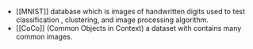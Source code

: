 - [[MNIST]] database which is images of handwritten digits used to test classification , clustering, and image processing algorithm.
- [[CoCo]] (Common Objects in Context) a dataset with contains many common images.